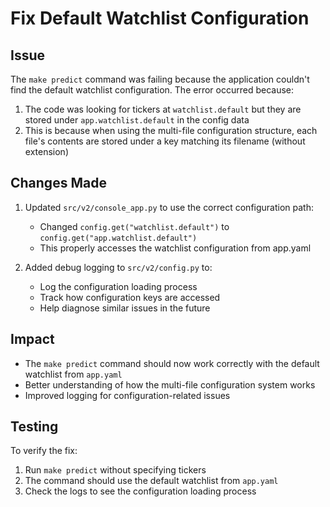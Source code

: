 # Fix Default Watchlist Configuration

## Issue
The `make predict` command was failing because the application couldn't find the default watchlist configuration. The error occurred because:
1. The code was looking for tickers at `watchlist.default` but they are stored under `app.watchlist.default` in the config data
2. This is because when using the multi-file configuration structure, each file's contents are stored under a key matching its filename (without extension)

## Changes Made
1. Updated `src/v2/console_app.py` to use the correct configuration path:
   - Changed `config.get("watchlist.default")` to `config.get("app.watchlist.default")`
   - This properly accesses the watchlist configuration from app.yaml

2. Added debug logging to `src/v2/config.py` to:
   - Log the configuration loading process
   - Track how configuration keys are accessed
   - Help diagnose similar issues in the future

## Impact
- The `make predict` command should now work correctly with the default watchlist from `app.yaml`
- Better understanding of how the multi-file configuration system works
- Improved logging for configuration-related issues

## Testing
To verify the fix:
1. Run `make predict` without specifying tickers
2. The command should use the default watchlist from `app.yaml`
3. Check the logs to see the configuration loading process 